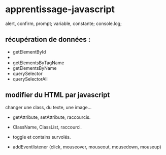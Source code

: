 # apprentissage-javascript

alert, confirm, prompt;
variable, constante;
console.log;

## récupération de données :
- getElementById
- 
- getElementsByTagName
- getElementsByName
- querySelector
- querySelectorAll

## modifier du HTML par javascript

changer une class, du texte, une image...
- getAttribute, setAttribute, raccourcis. 
- ClassName, ClassList, raccourci. 
- toggle et contains survolés. 

- addEventlistener (click, mouseover, mouseout, mousedown, mouseup)
